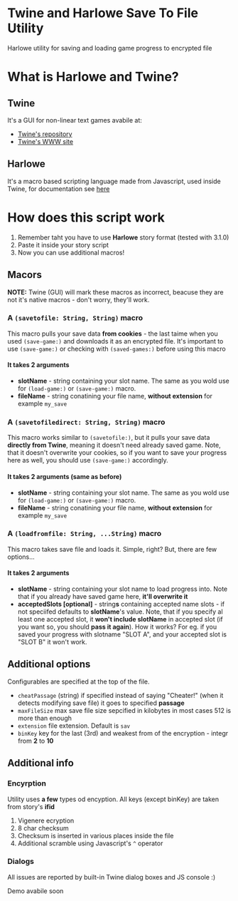 # Twine and Harlowe Save To File Utility
Harlowe utility for saving and loading game progress to encrypted file
# What is Harlowe and Twine?
## Twine
It's a GUI for non-linear text games avabile at: 
- [Twine's repository](https://github.com/klembot/twinejs "Twine's repository")
- [Twine's WWW site](https://twinery.org/2/)
## Harlowe
It's a macro based scripting language made from Javascript, used inside Twine, for documentation see [here](https://twine2.neocities.org/)
# How does this script work
1. Remember taht you have to use **Harlowe** story format (tested with 3.1.0)
2. Paste it inside your story script
3. Now you can use additional macros!
## Macors
**NOTE:** Twine (GUI) will mark these macros as incorrect, beacuse they are not it's native macros - don't worry, they'll work.
### A `(savetofile: String, String)` macro
This macro pulls your save data **from cookies** - the last taime when you used `(save-game:)` and downloads it as an encrypted file. It's important to use `(save-game:)` or checking with `(saved-games:)` before using this macro
#### It takes **2** arguments
- **slotName** - string containing your slot name. The same as you wold use for `(load-game:)` or `(save-game:)` macro.
- **fileName** - string conatining your file name, **without extension** for example `my_save`
### A `(savetofiledirect: String, String)` macro
This macro works similar to `(savetofile:)`, but it pulls your save data **directly from Twine**, meaning it doesn't need already saved game. Note, that it doesn't overwrite your cookies, so if you want to save your progress here as well, you should use `(save-game:)` accordingly.
#### It takes **2** arguments (same as before)
- **slotName** - string containing your slot name. The same as you wold use for `(load-game:)` or `(save-game:)` macro.
- **fileName** - string conatining your file name, **without extension** for example `my_save`
### A `(loadfromfile: String, ...String)` macro
This macro takes save file and loads it. Simple, right? But, there are few options...
#### It takes **2** arguments
- **slotName** - string containing your slot name to load progress into. Note that if you already have saved game here, **it'll overwrite it**
- **acceptedSlots [optional]** - string**s** containing accepted name slots - if not speciifed defaults to **slotName**'s value. Note, that if you specify al least one accepted slot, it **won't include slotName** in accepted slot (if you want so, you should **pass it again**). How it works? For eg. if you saved your progress with slotname "SLOT A", and your accepted slot is "SLOT B" it won't work.
## Additional options
Configurables are specified at the top of the file.
- `cheatPassage` (string) if specified instead of saying "Cheater!" (when it detects modifying save file) it goes to specified **passage**
- `maxFileSize` max save file size sepcified in kilobytes in most cases 512 is more than enough
- `extension` file extension. Default is `sav`
- `binKey` key for the last (3rd) and weakest from of the encryption -  integr from **2** to **10**
## Additional info
### Encyrption
Utility uses **a few** types od encyption. All keys (except binKey) are taken from story's **ifid** 
1. Vigenere ecryption
2. 8 char checksum
3. Checksum is inserted in various places inside the file
4. Additional scramble using Javascript's `^` operator
### Dialogs
All issues are reported by built-in Twine dialog boxes and JS console :)

Demo avabile soon
